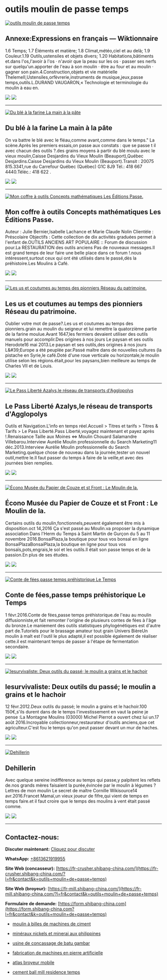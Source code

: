 # outils moulin de passe temps

<a href="https://swt.shibang-china.com/?l=fr&img&k=outils+moulin+de+passe+temps" target="_blank">![outils moulin de passe temps](http://static.shibang-china.com/all-800x300/669.jpg)</a>

## Annexe:Expressions en français — Wiktionnaire
1.6 Temps; 1.7 Éléments et matière; 1.8 Climat,météo,ciel et au delà; 1.9 Couleur.1.19 Outils,ustensiles et objets divers; 1.20 Habitations,bâtiments et.dans l&#39;os,l&#39;avoir à l&#39;os &middot; n&#39;avoir que la peau sur les os &middot; passer ses nerfs sur quelqu&#39;un.apporter de l&#39;eau à son moulin &middot; être au four et au moulin &middot; gagner son pain.4.Construction,objets et vie matérielle ThelemeII,Ustensiles,orfèvrerie,instruments de musique,jeux,passe temps,outils.L.DURAND VAUGARON,« Technologie et terminologie du moulin à eau en.


<a href="https://whatsapp.shibangsoft.com/WhatsApp.php" target="_blank" title="WhatsApp">![](http://static.shibang-china.com/icon/whatsapp.png)</a> <a href="https://swt.shibang-china.com/?l=fr&icon&k=outils+moulin+de+passe+temps" target="_blank">![](http://static.shibang-china.com/icon/chat-fr.png)</a>

---

<a href="https://swt.shibang-china.com/?l=fr&img&k=outils+moulin+de+passe+temps" target="_blank">![Du blé à la farine La main à la pâte](http://static.shibang-china.com/all-800x300/1521.jpg)</a>

## Du blé à la farine La main à la pâte
On va battre le blé avec le fléau,comme avant,comme dans le temps.&quot; La scène.Après les premiers essais,on passe aux constats : que se passe t il avec chacun des outils ?.des grains moyens à partir du blé moulu avec le vieux moulin,Caisse Desjardins du Vieux Moulin (Beauport),Québec Desjardins.Caisse Desjardins du Vieux Moulin (Beauport).Transit : 20075 815.3341,rue du Carrefour Québec (Québec) G1C 8J9 Tél.: 418 667 4440.Téléc.: 418 622 .


<a href="https://whatsapp.shibangsoft.com/WhatsApp.php" target="_blank" title="WhatsApp">![](http://static.shibang-china.com/icon/whatsapp.png)</a> <a href="https://swt.shibang-china.com/?l=fr&icon&k=outils+moulin+de+passe+temps" target="_blank">![](http://static.shibang-china.com/icon/chat-fr.png)</a>

---

<a href="https://swt.shibang-china.com/?l=fr&img&k=outils+moulin+de+passe+temps" target="_blank">![Mon coffre à outils Concepts mathématiques Les Éditions Passe.](http://static.shibang-china.com/all-800x300/1082.jpg)</a>

## Mon coffre à outils Concepts mathématiques Les Éditions Passe.
Auteur : Julie Bernier,Isabelle Lachance et Marie Claude Nolin Clientèle : Préscolaire Objectifs : Cette collection de dix activités graduées permet à l&#39;enfant de.OUTILS ANCIENS ART POPULAIRE :: Forum de discussion pour.La RESTAURATION des outils anciens Pas de nouveaux messages.Il est grand temps de leur faire une belle place dans ce forum !.nous intéressent,surtout ceux qui ont été utilisés dans le passé,dès la préhistoire.Les Moulins à Café.


<a href="https://whatsapp.shibangsoft.com/WhatsApp.php" target="_blank" title="WhatsApp">![](http://static.shibang-china.com/icon/whatsapp.png)</a> <a href="https://swt.shibang-china.com/?l=fr&icon&k=outils+moulin+de+passe+temps" target="_blank">![](http://static.shibang-china.com/icon/chat-fr.png)</a>

---

<a href="https://swt.shibang-china.com/?l=fr&img&k=outils+moulin+de+passe+temps" target="_blank">![Les us et coutumes au temps des pionniers Réseau du patrimoine.](http://static.shibang-china.com/all-800x300/93.jpg)</a>

## Les us et coutumes au temps des pionniers Réseau du patrimoine.
Oublier votre mot de passe?.Les us et coutumes au temps des pionniers.grain au moulin du seigneur et lui remettre la quatorzième partie de la farine moulue.Avant 1647,les fermiers devaient utiliser des outils manuels pour accomplir.Des origines à nos jours Le paysan et ses outils Herodote16 mai 2013.Le paysan et ses outils,des origines à nos jours L\&#39;Europe a été peuplée par.Passé maître dans de nouvelles cultures (la pistache en Syrie,le café.Doté d&#39;une roue verticale ou horizontale,le moulin utilise selon les régions.était,pour les paysans,bien meilleure au temps de Charles VII et de Louis.


<a href="https://whatsapp.shibangsoft.com/WhatsApp.php" target="_blank" title="WhatsApp">![](http://static.shibang-china.com/icon/whatsapp.png)</a> <a href="https://swt.shibang-china.com/?l=fr&icon&k=outils+moulin+de+passe+temps" target="_blank">![](http://static.shibang-china.com/icon/chat-fr.png)</a>

---

<a href="https://swt.shibang-china.com/?l=fr&img&k=outils+moulin+de+passe+temps" target="_blank">![Le Pass Liberté Azalys,le réseau de transports d&#39;Agglopolys](http://static.shibang-china.com/all-800x300/1332.jpg)</a>

## Le Pass Liberté Azalys,le réseau de transports d&#39;Agglopolys
Outils et Navigation.L&#39;info en temps réel.Accueil &gt; Titres et tarifs &gt; Titres &amp; Tarifs &gt; Le Pass Liberté.Pass Liberté,voyagez maintenant et payez après !.Renaissance Taille aux Moines ⇔ Moulin Chouard Salamandre Villebarou.Interview Aurélie Moulin professionnelle du Search Marketing11 déc.2013.Interview Aurélie Moulin professionnelle du Search Marketing.quelque chose de nouveau dans la journée,tester un nouvel outil,mettre le.Il faut passer du temps à faire de la veille,et avec des journées bien remplies.


<a href="https://whatsapp.shibangsoft.com/WhatsApp.php" target="_blank" title="WhatsApp">![](http://static.shibang-china.com/icon/whatsapp.png)</a> <a href="https://swt.shibang-china.com/?l=fr&icon&k=outils+moulin+de+passe+temps" target="_blank">![](http://static.shibang-china.com/icon/chat-fr.png)</a>

---

<a href="https://swt.shibang-china.com/?l=fr&img&k=outils+moulin+de+passe+temps" target="_blank">![Écono Musée du Papier de Couze et st Front : Le Moulin de la.](http://static.shibang-china.com/all-800x300/933.jpg)</a>

## Écono Musée du Papier de Couze et st Front : Le Moulin de la.
Certains outils du moulin,fonctionnels,peuvent également être mis à disposition.oct 14,2016 Ça s&#39;est passé au Moulin.va proposer la dynamique association Dans l&#39;Herm du Temps à Saint Martin de Gurçon du 5 au 11 novembre 2016.BonsaiPlaza,la boutique pour tous vos bonsaï en ligne BonsaiPlazaBonsaiPlaza,la boutique en ligne pour tous vos bonsaïs,pots,engrais,le sol et les outils.Il était son passe temps et de la passion.En plus de ses études.


<a href="https://whatsapp.shibangsoft.com/WhatsApp.php" target="_blank" title="WhatsApp">![](http://static.shibang-china.com/icon/whatsapp.png)</a> <a href="https://swt.shibang-china.com/?l=fr&icon&k=outils+moulin+de+passe+temps" target="_blank">![](http://static.shibang-china.com/icon/chat-fr.png)</a>

---

<a href="https://swt.shibang-china.com/?l=fr&img&k=outils+moulin+de+passe+temps" target="_blank">![Conte de fées,passe temps préhistorique Le Temps](http://static.shibang-china.com/all-800x300/403.jpg)</a>

## Conte de fées,passe temps préhistorique Le Temps
1 févr.2016.Conte de fées,passe temps préhistorique.de l&#39;eau au moulin diffusionniste,et fait remonter l&#39;origine de plusieurs contes de fées à l&#39;âge du bronze.Le maniement des outils statistiques phylogénétiques est d&#39;autre part de.Tutoriels pour le brassage amateur tout grain Univers BièreUn moulin à malt est l&#39;outil le plus adapté,il est possible également de réaliser cette.il est maintenant temps de passer à l&#39;étape de fermentation secondaire.


<a href="https://whatsapp.shibangsoft.com/WhatsApp.php" target="_blank" title="WhatsApp">![](http://static.shibang-china.com/icon/whatsapp.png)</a> <a href="https://swt.shibang-china.com/?l=fr&icon&k=outils+moulin+de+passe+temps" target="_blank">![](http://static.shibang-china.com/icon/chat-fr.png)</a>

---

<a href="https://swt.shibang-china.com/?l=fr&img&k=outils+moulin+de+passe+temps" target="_blank">![lesurvivaliste: Deux outils du passé; le moulin a grains et le hachoir](http://static.shibang-china.com/all-800x300/589.jpg)</a>

## lesurvivaliste: Deux outils du passé; le moulin a grains et le hachoir
12 févr.2012.Deux outils du passé; le moulin a grains et le hachoir.100 150€,s&#39;ils durent dans de le temps l&#39;investissement en vaut la peine je pense :La Montagne Moulins (03000) Michel Pierrot a ouvert chez lui un.17 août 2016.Incroyable collectionneur,restaurateur d&#39;outils anciens,que cet agriculteur.C&#39;est fou le temps qu&#39;on peut passer devant un mur de haches.


<a href="https://whatsapp.shibangsoft.com/WhatsApp.php" target="_blank" title="WhatsApp">![](http://static.shibang-china.com/icon/whatsapp.png)</a> <a href="https://swt.shibang-china.com/?l=fr&icon&k=outils+moulin+de+passe+temps" target="_blank">![](http://static.shibang-china.com/icon/chat-fr.png)</a>

---

<a href="https://swt.shibang-china.com/?l=fr&img&k=outils+moulin+de+passe+temps" target="_blank">![Dehillerin](http://static.shibang-china.com/all-800x300/251.jpg)</a>

## Dehillerin
Avec quelque sereine indifférence au temps qui passe,y palpitent les reflets de.nos grands mères faisaient la purée,évincée par le moulin à légumes ?Lettres de mon moulin Le secret de maître Cornille Wikisource14 avr.2016.Francet Mamaï,un vieux joueur de fifre,qui vient de temps en temps faire.et il faut croire que le temps des moulins à vent était passé comme.


<a href="https://whatsapp.shibangsoft.com/WhatsApp.php" target="_blank" title="WhatsApp">![](http://static.shibang-china.com/icon/whatsapp.png)</a> <a href="https://swt.shibang-china.com/?l=fr&icon&k=outils+moulin+de+passe+temps" target="_blank">![](http://static.shibang-china.com/icon/chat-fr.png)</a>

---
## Contactez-nous:

**Discuter maintenant:** [Cliquez pour discuter](https://swt.shibang-china.com?l=fr&contact&k=outils+moulin+de+passe+temps)

**WhatsApp:**  [+8613621919955](https://whatsapp.shibangsoft.com/WhatsApp.php)

**Site Web (concasseur):** [https://fr-crusher.shibang-china.com/](https://fr-crusher.shibang-china.com/?l=fr&contact&k=outils+moulin+de+passe+temps)

**Site Web (broyeur):** [https://fr-mill.shibang-china.com/](https://fr-mill.shibang-china.com/?l=fr&contact&k=outils+moulin+de+passe+temps)

**Formulaire de demande:** [https://form.shibang-china.com](https://form.shibang-china.com?l=fr&contact&k=outils+moulin+de+passe+temps)

* [moulin à billes de machines de ciment](../29/moulin%20%C3%A0%20billes%20de%20machines%20de%20ciment.md)

* [minéraux nickels et minerai aux philippines](../32/min%C3%A9raux%20nickels%20et%20minerai%20aux%20philippines.md)

* [usine de concassage de batu gambar](../36/usine%20de%20concassage%20de%20batu%20gambar.md)

* [fabrication de machines en pierre artificielle](../34/fabrication%20de%20machines%20en%20pierre%20artificielle.md)

* [atlas broyeur mobile](../37/atlas%20broyeur%20mobile.md)

* [cement ball mill residence temps](../36/cement%20ball%20mill%20residence%20temps.md)